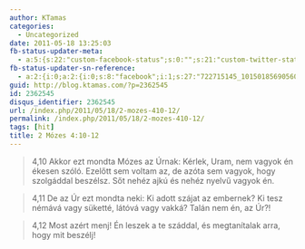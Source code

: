 ```yaml
---
author: KTamas
categories:
  - Uncategorized
date: 2011-05-18 13:25:03
fb-status-updater-meta:
  - a:5:{s:22:"custom-facebook-status";s:0:"";s:21:"custom-twitter-status";s:0:"";s:7:"fb-push";s:1:"1";s:7:"tw-push";s:1:"1";s:4:"push";s:1:"1";}
fb-status-updater-sn-reference:
  - a:2:{i:0;a:2:{i:0;s:8:"facebook";i:1;s:27:"722715145_10150185690560146";}i:1;a:2:{i:0;s:7:"twitter";i:1;s:17:"70812155154415617";}}
guid: http://blog.ktamas.com/?p=2362545
id: 2362545
disqus_identifier: 2362545
url: /index.php/2011/05/18/2-mozes-410-12/
permalink: /index.php/2011/05/18/2-mozes-410-12/
tags: [hit]
title: 2 Mózes 4:10-12
---
```


> 4,10 Akkor ezt mondta Mózes az Úrnak: Kérlek, Uram, nem vagyok én ékesen szóló. Ezelőtt sem voltam az, de azóta sem vagyok, hogy szolgáddal beszélsz. Sőt nehéz ajkú és nehéz nyelvű vagyok én.
  
> 4,11 De az Úr ezt mondta neki: Ki adott szájat az embernek? Ki tesz némává vagy süketté, látóvá vagy vakká? Talán nem én, az Úr?!
  
> 4,12 Most azért menj! Én leszek a te száddal, és megtanítalak arra, hogy mit beszélj!
